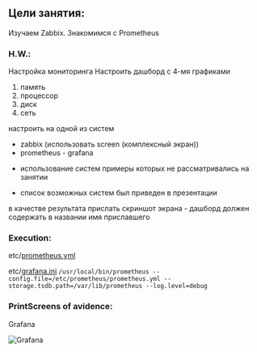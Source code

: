Цели занятия:
-------
Изучаем Zabbix. Знакомимся с Prometheus
### H.W.:
Настройка мониторинга
Настроить дашборд с 4-мя графиками
1) память
2) процессор
3) диск
4) сеть

настроить на одной из систем
- zabbix (использовать screen (комплексный экран))
- prometheus - grafana

* использование систем примеры которых не рассматривались на занятии
- список возможных систем был приведен в презентации

в качестве результата прислать скриншот экрана - дашборд должен содержать в названии имя приславшего
### Execution:
etc/[prometheus.yml](https://github.com/kyourselfer/OTUS_LinuxAdmin201804/blob/master/lesson22_zabbix_propetheus/configs/prometheus.yml)

etc/[grafana.ini](https://github.com/kyourselfer/OTUS_LinuxAdmin201804/blob/master/lesson22_zabbix_propetheus/configs/gravana.ini)
`/usr/local/bin/prometheus --config.file=/etc/prometheus/prometheus.yml --storage.tsdb.path=/var/lib/prometheus --log.level=debug`

### PrintScreens of avidence:
Grafana

![Grafana](https://github.com/kyourselfer/OTUS_LinuxAdmin201804/blob/master/lesson22_zabbix_propetheus/grafana.gif)
